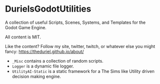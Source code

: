 # DurielsGodotUtilities
A collection of useful Scripts, Scenes, Systems, and Templates for the Godot Game Engine.

All content is MIT.

Like the content? Follow my site, twitter, twitch, or whatever else you might fancy: https://theduriel.github.io/about/

* `_Misc` contains a collection of random scripts.
* `Logger` is a dynamic file logger.
* `UtilityAI-Static` is a static framework for a The Sims like Utility driven decision making engine.
